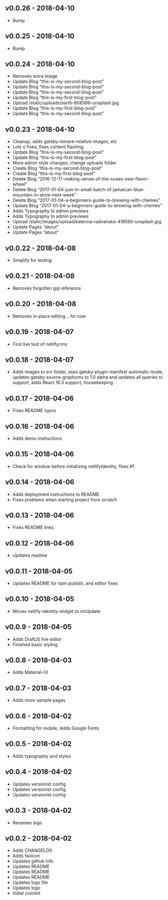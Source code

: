 ## v0.0.26 - 2018-04-10

- Bump

## v0.0.25 - 2018-04-10

- Bump

## v0.0.24 - 2018-04-10

- Removes extra image
- Update Blog “this-is-my-second-blog-post”
- Update Blog “this-is-my-second-blog-post”
- Update Blog “this-is-my-second-blog-post”
- Update Blog “this-is-my-first-blog-post”
- Upload /static/uploads/earth-608366-unsplash.jpg
- Update Blog “this-is-my-first-blog-post”
- Update Blog “this-is-my-second-blog-post”

## v0.0.23 - 2018-04-10

- Cleanup, adds gatsby-remark-relative-images, etc
- Lots o fixes, fixes content flashing
- Update Blog “this-is-my-second-blog-post”
- Update Blog “this-is-my-first-blog-post”
- More admin style changes, change uploads folder
- Create Blog “this-is-my-second-blog-post”
- Create Blog “this-is-my-first-blog-post”
- Delete Blog “2016-12-17-making-sense-of-the-scaas-new-flavor-wheel”
- Delete Blog “2017-01-04-just-in-small-batch-of-jamaican-blue-mountain-in-store-next-week”
- Delete Blog “2017-01-04-a-beginners-guide-to-brewing-with-chemex”
- Update Blog “2017-01-04-a-beginners-guide-to-brewing-with-chemex”
- Adds Typography to admin previews
- Adds Typography to admin previews
- Upload /static/images/upload/katerina-radvanska-418560-unsplash.jpg
- Update Pages “about”
- Update Pages “about”

## v0.0.22 - 2018-04-08

- Simplify for testing

## v0.0.21 - 2018-04-08

- Removes forgotten gql reference

## v0.0.20 - 2018-04-08

- Removes in-place editing... for now

## v0.0.19 - 2018-04-07

- First live test of netlifycms

## v0.0.18 - 2018-04-07

- Adds images to src folder, uses gatsby-plugin-manifest automatic mode, updates gatsby-source-graphcms to 1.0 alpha and updates all queries to support, adds React 16.3 support, housekeeping

## v0.0.17 - 2018-04-06

- Fixes README typos

## v0.0.16 - 2018-04-06

- Adds demo instructions

## v0.0.15 - 2018-04-06

- Check for window before initializing netlifyIdentity, fixes #1

## v0.0.14 - 2018-04-06

- Adds deployment instructions to README
- Fixes problems when starting project from scratch

## v0.0.13 - 2018-04-06

- Fixes README links

## v0.0.12 - 2018-04-06

- Updates readme

## v0.0.11 - 2018-04-05

- Updates README for npm publish, and editor fixes

## v0.0.10 - 2018-04-05

- Moves netlify-identity-widget to onUpdate

## v0.0.9 - 2018-04-05

- Adds DraftJS live editor
- Finished basic styling

## v0.0.8 - 2018-04-03

- Adds Material-UI

## v0.0.7 - 2018-04-03

- Adds more sample pages

## v0.0.6 - 2018-04-02

- Formatting for mobile, Adds Google Fonts

## v0.0.5 - 2018-04-02

- Adds typography and styles

## v0.0.4 - 2018-04-02

- Updates versionist config
- Updates versionist config
- Updates versionist config

## v0.0.3 - 2018-04-02

* Renames logo

## v0.0.2 - 2018-04-02

* Adds CHANGELOG
* Adds favicon
* Updates github info
* Updates README
* Updates README
* Updates README
* Updates logo file
* Updates logo
* Initial commit
